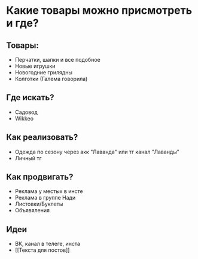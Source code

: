 # Какие товары можно присмотреть и где?

## Товары:
- Перчатки, шапки и все подобное
- Новые игрушки
- Новогодние грилядны
- Колготки (Галема говорила)

## Где искать?
- Садовод
- Wikkeo

## Как реализовать?
- Одежда по сезону через акк "Лаванда" или тг канал "Лаванды"
- Личный тг

## Как продвигать?
- Реклама у местых в инсте
- Реклама в группе Нади
- Листовки/Буклеты
- Объявяления

## Идеи
- ВК, канал в телеге, инста
- [[Текста для постов]]